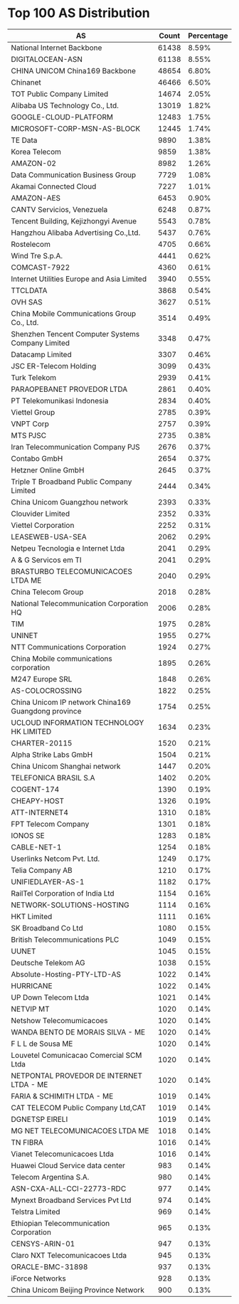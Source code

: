 # Top 100 AS Distribution
| AS | Count | Percentage |
|----|----|----|
| National Internet Backbone | 61438 | 8.59% |
| DIGITALOCEAN-ASN | 61138 | 8.55% |
| CHINA UNICOM China169 Backbone | 48654 | 6.80% |
| Chinanet | 46466 | 6.50% |
| TOT Public Company Limited | 14674 | 2.05% |
| Alibaba US Technology Co., Ltd. | 13019 | 1.82% |
| GOOGLE-CLOUD-PLATFORM | 12483 | 1.75% |
| MICROSOFT-CORP-MSN-AS-BLOCK | 12445 | 1.74% |
| TE Data | 9890 | 1.38% |
| Korea Telecom | 9859 | 1.38% |
| AMAZON-02 | 8982 | 1.26% |
| Data Communication Business Group | 7729 | 1.08% |
| Akamai Connected Cloud | 7227 | 1.01% |
| AMAZON-AES | 6453 | 0.90% |
| CANTV Servicios, Venezuela | 6248 | 0.87% |
| Tencent Building, Kejizhongyi Avenue | 5543 | 0.78% |
| Hangzhou Alibaba Advertising Co.,Ltd. | 5437 | 0.76% |
| Rostelecom | 4705 | 0.66% |
| Wind Tre S.p.A. | 4441 | 0.62% |
| COMCAST-7922 | 4360 | 0.61% |
| Internet Utilities Europe and Asia Limited | 3940 | 0.55% |
| TTCLDATA | 3868 | 0.54% |
| OVH SAS | 3627 | 0.51% |
| China Mobile Communications Group Co., Ltd. | 3514 | 0.49% |
| Shenzhen Tencent Computer Systems Company Limited | 3348 | 0.47% |
| Datacamp Limited | 3307 | 0.46% |
| JSC ER-Telecom Holding | 3099 | 0.43% |
| Turk Telekom | 2939 | 0.41% |
| PARAOPEBANET PROVEDOR LTDA | 2861 | 0.40% |
| PT Telekomunikasi Indonesia | 2834 | 0.40% |
| Viettel Group | 2785 | 0.39% |
| VNPT Corp | 2757 | 0.39% |
| MTS PJSC | 2735 | 0.38% |
| Iran Telecommunication Company PJS | 2676 | 0.37% |
| Contabo GmbH | 2654 | 0.37% |
| Hetzner Online GmbH | 2645 | 0.37% |
| Triple T Broadband Public Company Limited | 2444 | 0.34% |
| China Unicom Guangzhou network | 2393 | 0.33% |
| Clouvider Limited | 2352 | 0.33% |
| Viettel Corporation | 2252 | 0.31% |
| LEASEWEB-USA-SEA | 2062 | 0.29% |
| Netpeu Tecnologia e Internet Ltda | 2041 | 0.29% |
| A & G Servicos em TI | 2041 | 0.29% |
| BRASTURBO TELECOMUNICACOES LTDA ME | 2040 | 0.29% |
| China Telecom Group | 2018 | 0.28% |
| National Telecommunication Corporation HQ | 2006 | 0.28% |
| TIM | 1975 | 0.28% |
| UNINET | 1955 | 0.27% |
| NTT Communications Corporation | 1924 | 0.27% |
| China Mobile communications corporation | 1895 | 0.26% |
| M247 Europe SRL | 1848 | 0.26% |
| AS-COLOCROSSING | 1822 | 0.25% |
| China Unicom IP network China169 Guangdong province | 1754 | 0.25% |
| UCLOUD INFORMATION TECHNOLOGY HK LIMITED | 1634 | 0.23% |
| CHARTER-20115 | 1520 | 0.21% |
| Alpha Strike Labs GmbH | 1504 | 0.21% |
| China Unicom Shanghai network | 1447 | 0.20% |
| TELEFONICA BRASIL S.A | 1402 | 0.20% |
| COGENT-174 | 1390 | 0.19% |
| CHEAPY-HOST | 1326 | 0.19% |
| ATT-INTERNET4 | 1310 | 0.18% |
| FPT Telecom Company | 1301 | 0.18% |
| IONOS SE | 1283 | 0.18% |
| CABLE-NET-1 | 1254 | 0.18% |
| Userlinks Netcom Pvt. Ltd. | 1249 | 0.17% |
| Telia Company AB | 1210 | 0.17% |
| UNIFIEDLAYER-AS-1 | 1182 | 0.17% |
| RailTel Corporation of India Ltd | 1154 | 0.16% |
| NETWORK-SOLUTIONS-HOSTING | 1114 | 0.16% |
| HKT Limited | 1111 | 0.16% |
| SK Broadband Co Ltd | 1080 | 0.15% |
| British Telecommunications PLC | 1049 | 0.15% |
| UUNET | 1045 | 0.15% |
| Deutsche Telekom AG | 1038 | 0.15% |
| Absolute-Hosting-PTY-LTD-AS | 1022 | 0.14% |
| HURRICANE | 1022 | 0.14% |
| UP Down Telecom Ltda | 1021 | 0.14% |
| NETVIP MT | 1020 | 0.14% |
| Netshow Telecomumicacoes | 1020 | 0.14% |
| WANDA BENTO DE MORAIS SILVA - ME | 1020 | 0.14% |
| F L L de Sousa ME | 1020 | 0.14% |
| Louvetel Comunicacao Comercial SCM Ltda | 1020 | 0.14% |
| NETPONTAL PROVEDOR DE INTERNET LTDA - ME | 1020 | 0.14% |
| FARIA & SCHIMITH LTDA - ME | 1019 | 0.14% |
| CAT TELECOM Public Company Ltd,CAT | 1019 | 0.14% |
| DGNETSP EIRELI | 1019 | 0.14% |
| MG NET TELECOMUNICACOES LTDA ME | 1018 | 0.14% |
| TN FIBRA | 1016 | 0.14% |
| Vianet Telecomunicacoes Ltda | 1016 | 0.14% |
| Huawei Cloud Service data center | 983 | 0.14% |
| Telecom Argentina S.A. | 980 | 0.14% |
| ASN-CXA-ALL-CCI-22773-RDC | 977 | 0.14% |
| Mynext Broadband Services Pvt Ltd | 974 | 0.14% |
| Telstra Limited | 969 | 0.14% |
| Ethiopian Telecommunication Corporation | 965 | 0.13% |
| CENSYS-ARIN-01 | 947 | 0.13% |
| Claro NXT Telecomunicacoes Ltda | 945 | 0.13% |
| ORACLE-BMC-31898 | 937 | 0.13% |
| iForce Networks | 928 | 0.13% |
| China Unicom Beijing Province Network | 900 | 0.13% |

